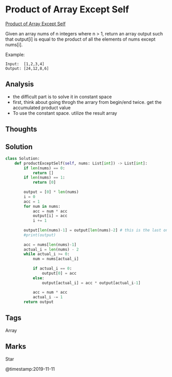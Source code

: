 # Product of Array Except Self
[Product of Array Except Self](https://leetcode.com/problems/product-of-array-except-self)

Given an array nums of n integers where n > 1,  return an array output such that output[i] is equal to the product of all the elements of nums except nums[i].

Example:
```
Input:  [1,2,3,4]
Output: [24,12,8,6]
```
## Analysis
- the difficult part is to solve it in constant space 
- first, think about going throgh the arrary from begin/end twice. get the accumulated product value 
- To use the constant space. utilize the result array 

## Thoughts

## Solution
```python
class Solution:
    def productExceptSelf(self, nums: List[int]) -> List[int]:
        if len(nums) == 0:
            return []
        if len(nums) == 1:
            return [0]
        
        output = [0] * len(nums)
        i = 0
        acc = 1
        for num in nums:
            acc = num * acc
            output[i] = acc
            i += 1
        
        output[len(nums)-1] = output[len(nums)-2] # this is the last one 
        #print(output)
        
        acc = nums[len(nums)-1]
        actual_i = len(nums) - 2
        while actual_i >= 0: 
            num = nums[actual_i]
            
            if actual_i == 0:
                output[0] = acc
            else:                
                output[actual_i] = acc * output[actual_i-1]
                
            acc = num * acc
            actual_i -= 1
        return output
```
## Tags
Array

## Marks
Star

@timestamp:2019-11-11
